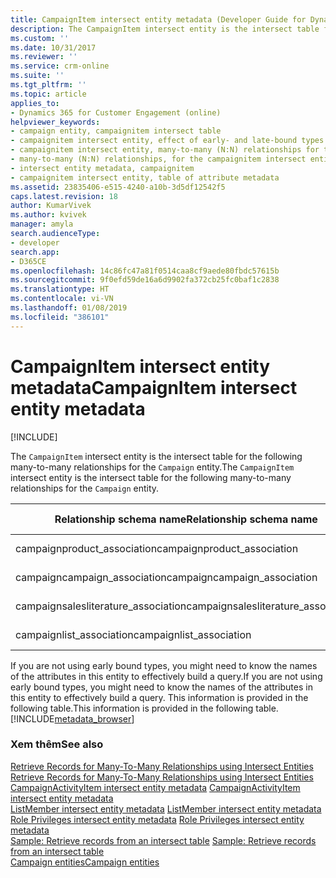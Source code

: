 ```yaml
---
title: CampaignItem intersect entity metadata (Developer Guide for Dynamics 365 for Customer Engagement)| MicrosoftDocs
description: The CampaignItem intersect entity is the intersect table for several many-to-many relationships for the Campaign entity
ms.custom: ''
ms.date: 10/31/2017
ms.reviewer: ''
ms.service: crm-online
ms.suite: ''
ms.tgt_pltfrm: ''
ms.topic: article
applies_to:
- Dynamics 365 for Customer Engagement (online)
helpviewer_keywords:
- campaign entity, campaignitem intersect table
- campaignitem intersect entity, effect of early- and late-bound types on
- campaignitem intersect entity, many-to-many (N:N) relationships for the campaign entity
- many-to-many (N:N) relationships, for the campaignitem intersect entity
- intersect entity metadata, campaignitem
- campaignitem intersect entity, table of attribute metadata
ms.assetid: 23835406-e515-4240-a10b-3d5df12542f5
caps.latest.revision: 18
author: KumarVivek
ms.author: kvivek
manager: amyla
search.audienceType:
- developer
search.app:
- D365CE
ms.openlocfilehash: 14c86fc47a81f0514caa8cf9aede80fbdc57615b
ms.sourcegitcommit: 9f0efd59de16a6d9902fa372cb25fc0baf1c2838
ms.translationtype: HT
ms.contentlocale: vi-VN
ms.lasthandoff: 01/08/2019
ms.locfileid: "386101"
---
```

# <a name="campaignitem-intersect-entity-metadata"></a><span data-ttu-id="90ecf-103">CampaignItem intersect entity metadata</span><span class="sxs-lookup"><span data-stu-id="90ecf-103">CampaignItem intersect entity metadata</span></span>

[!INCLUDE[](../../includes/cc_applies_to_update_9_0_0.md)]

<span data-ttu-id="90ecf-104">The `CampaignItem` intersect entity is the intersect table for the following many-to-many relationships for the `Campaign` entity.</span><span class="sxs-lookup"><span data-stu-id="90ecf-104">The `CampaignItem` intersect entity is the intersect table for the following many-to-many relationships for the `Campaign` entity.</span></span>  
  
|<span data-ttu-id="90ecf-105">Relationship schema name</span><span class="sxs-lookup"><span data-stu-id="90ecf-105">Relationship schema name</span></span>|<span data-ttu-id="90ecf-106">Entity 1</span><span class="sxs-lookup"><span data-stu-id="90ecf-106">Entity 1</span></span>|<span data-ttu-id="90ecf-107">Entity 2</span><span class="sxs-lookup"><span data-stu-id="90ecf-107">Entity 2</span></span>|  
|------------------------------|--------------|--------------|  
|<span data-ttu-id="90ecf-108">campaignproduct_association</span><span class="sxs-lookup"><span data-stu-id="90ecf-108">campaignproduct_association</span></span>|<span data-ttu-id="90ecf-109">chiến dịch</span><span class="sxs-lookup"><span data-stu-id="90ecf-109">campaign</span></span>|<span data-ttu-id="90ecf-110">Sản phẩm</span><span class="sxs-lookup"><span data-stu-id="90ecf-110">Product</span></span>|  
|<span data-ttu-id="90ecf-111">campaigncampaign_association</span><span class="sxs-lookup"><span data-stu-id="90ecf-111">campaigncampaign_association</span></span>|<span data-ttu-id="90ecf-112">chiến dịch</span><span class="sxs-lookup"><span data-stu-id="90ecf-112">campaign</span></span>|<span data-ttu-id="90ecf-113">Chiến dịch</span><span class="sxs-lookup"><span data-stu-id="90ecf-113">Campaign</span></span>|  
|<span data-ttu-id="90ecf-114">campaignsalesliterature_association</span><span class="sxs-lookup"><span data-stu-id="90ecf-114">campaignsalesliterature_association</span></span>|<span data-ttu-id="90ecf-115">chiến dịch</span><span class="sxs-lookup"><span data-stu-id="90ecf-115">campaign</span></span>|<span data-ttu-id="90ecf-116">SalesLiterature</span><span class="sxs-lookup"><span data-stu-id="90ecf-116">SalesLiterature</span></span>|  
|<span data-ttu-id="90ecf-117">campaignlist_association</span><span class="sxs-lookup"><span data-stu-id="90ecf-117">campaignlist_association</span></span>|<span data-ttu-id="90ecf-118">chiến dịch</span><span class="sxs-lookup"><span data-stu-id="90ecf-118">campaign</span></span>|<span data-ttu-id="90ecf-119">Danh sách</span><span class="sxs-lookup"><span data-stu-id="90ecf-119">List</span></span>|  
  
 <span data-ttu-id="90ecf-120">If you are not using early bound types, you might need to know the names of the attributes in this entity to effectively build a query.</span><span class="sxs-lookup"><span data-stu-id="90ecf-120">If you are not using early bound types, you might need to know the names of the attributes in this entity to effectively build a query.</span></span> <span data-ttu-id="90ecf-121">This information is provided in the following table.</span><span class="sxs-lookup"><span data-stu-id="90ecf-121">This information is provided in the following table.</span></span> [!INCLUDE[metadata_browser](../../includes/metadata-browser.md)]  
  
### <a name="see-also"></a><span data-ttu-id="90ecf-122">Xem thêm</span><span class="sxs-lookup"><span data-stu-id="90ecf-122">See also</span></span>  
 <span data-ttu-id="90ecf-123">[Retrieve Records for Many-To-Many Relationships using Intersect Entities](retrieve-records-many-to-many-relationships-intersect-entities.md) </span><span class="sxs-lookup"><span data-stu-id="90ecf-123">[Retrieve Records for Many-To-Many Relationships using Intersect Entities](retrieve-records-many-to-many-relationships-intersect-entities.md) </span></span>  
 <span data-ttu-id="90ecf-124">[CampaignActivityItem intersect entity metadata](campaignactivityitem-intersect-entity-metadata.md) </span><span class="sxs-lookup"><span data-stu-id="90ecf-124">[CampaignActivityItem intersect entity metadata](campaignactivityitem-intersect-entity-metadata.md) </span></span>  
 <span data-ttu-id="90ecf-125">[ListMember intersect entity metadata](listmember-intersect-entity-metadata.md) </span><span class="sxs-lookup"><span data-stu-id="90ecf-125">[ListMember intersect entity metadata](listmember-intersect-entity-metadata.md) </span></span>  
 <span data-ttu-id="90ecf-126">[Role Privileges intersect entity metadata](role-privileges-intersect-entity-metadata.md) </span><span class="sxs-lookup"><span data-stu-id="90ecf-126">[Role Privileges intersect entity metadata](role-privileges-intersect-entity-metadata.md) </span></span>  
 <span data-ttu-id="90ecf-127">[Sample: Retrieve records from an intersect table](sample-retrieve-records-intersect-table.md) </span><span class="sxs-lookup"><span data-stu-id="90ecf-127">[Sample: Retrieve records from an intersect table](sample-retrieve-records-intersect-table.md) </span></span>  
 [<span data-ttu-id="90ecf-128">Campaign entities</span><span class="sxs-lookup"><span data-stu-id="90ecf-128">Campaign entities</span></span>](../campaign-entities.md)
